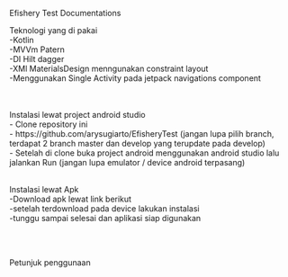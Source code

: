 Efishery Test Documentations

Teknologi yang di pakai <br>
-Kotlin <br>
-MVVm Patern <br>
-DI Hilt dagger <br>
-XMl MaterialsDesign menngunakan constraint layout <br>
-Menggunakan Single Activity pada jetpack navigations component

<br>
<br>
Instalasi lewat project android studio <br>
- Clone repository ini <br>
- https://github.com/arysugiarto/EfisheryTest  (jangan lupa pilih branch, terdapat 2 branch master dan develop yang terupdate pada develop) <br>
- Setelah di clone buka project android menggunakan android studio lalu jalankan Run (jangan lupa emulator / device android terpasang)<br>

<br>

Instalasi lewat Apk <br>
-Download apk lewat link berikut <br>
-setelah terdownload pada device lakukan instalasi <br>
-tunggu sampai selesai dan aplikasi siap digunakan

<br>
<br>

Petunjuk penggunaan



